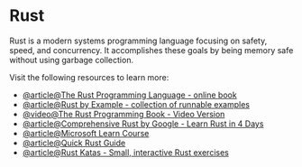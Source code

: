# Rust

Rust is a modern systems programming language focusing on safety, speed, and concurrency. It accomplishes these goals by being memory safe without using garbage collection.

Visit the following resources to learn more:

- [@article@The Rust Programming Language - online book](https://doc.rust-lang.org/book/)
- [@article@Rust by Example - collection of runnable examples](https://doc.rust-lang.org/stable/rust-by-example/index.html)
- [@video@The Rust Programming Book - Video Version](https://youtube.com/playlist?list=PLai5B987bZ9CoVR-QEIN9foz4QCJ0H2Y8)
- [@article@Comprehensive Rust by Google - Learn Rust in 4 Days](https://google.github.io/comprehensive-rust/)
- [@article@Microsoft Learn Course](https://learn.microsoft.com/en-us/training/paths/rust-first-steps/)
- [@article@Quick Rust Guide](https://sivanaikk.github.io/rust/)
- [@article@Rust Katas - Small, interactive Rust exercises](https://rustlings.cool/)